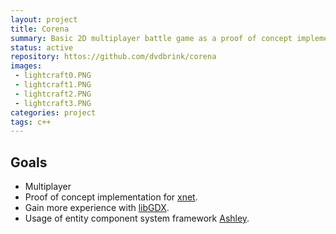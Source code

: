 ```yaml
---
layout: project
title: Corena
summary: Basic 2D multiplayer battle game as a proof of concept implementation for xnet.
status: active
repository: httos://github.com/dvdbrink/corena
images:
 - lightcraft0.PNG
 - lightcraft1.PNG
 - lightcraft2.PNG
 - lightcraft3.PNG
categories: project
tags: c++
---
```


## Goals
* Multiplayer
* Proof of concept implementation for [xnet](https://danielvandenbrink.com/project/xnet).
* Gain more experience with [libGDX](https://github.com/libgdx/libgdx).
* Usage of entity component system framework [Ashley](https://github.com/libgdx/ashley). 
